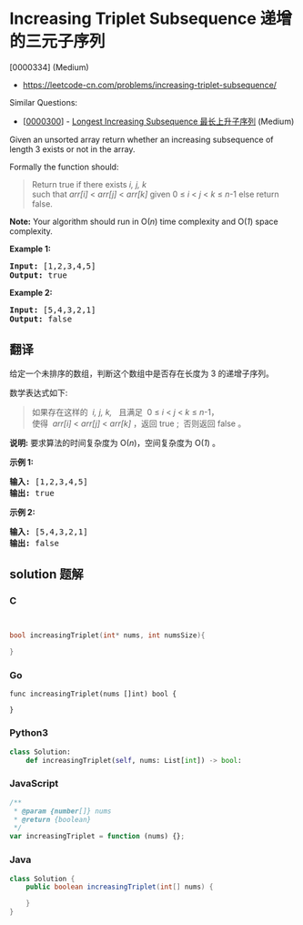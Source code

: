 # Increasing Triplet Subsequence 递增的三元子序列

[0000334] (Medium)

- https://leetcode-cn.com/problems/increasing-triplet-subsequence/

Similar Questions:

- [[0000300](https://leetcode-cn.com/problems/longest-increasing-subsequence/)] - [Longest Increasing Subsequence 最长上升子序列](./0000300.longest-increasing-subsequence.md) (Medium)

Given an unsorted array return whether an increasing subsequence of length 3 exists or not in the array.

Formally the function should:

> Return true if there exists _i, j, k_  
> such that _arr\[i\]_ < _arr\[j\]_ < _arr\[k\]_ given 0 ≤ _i_ < _j_ < _k_ ≤ _n_\-1 else return false.

**Note:** Your algorithm should run in O(_n_) time complexity and O(_1_) space complexity.

**Example 1:**

<pre><strong>Input: </strong><span id="example-input-1-1">[1,2,3,4,5]</span>
<strong>Output: </strong><span id="example-output-1">true</span>
</pre>

**Example 2:**

<pre><strong>Input: </strong><span id="example-input-2-1">[5,4,3,2,1]</span>
<strong>Output: </strong><span id="example-output-2">false</span>
</pre>

## 翻译

给定一个未排序的数组，判断这个数组中是否存在长度为 3 的递增子序列。

数学表达式如下:

> 如果存在这样的  *i, j, k,*   且满足  0 ≤ _i_ < _j_ < _k_ ≤ _n_\-1，  
> 使得  *arr\[i\]* < _arr\[j\]_ < _arr\[k\]_ ，返回 true ;  否则返回 false 。

**说明:** 要求算法的时间复杂度为 O(_n_)，空间复杂度为 O(_1_) 。

**示例 1:**

<pre><strong>输入: </strong>[1,2,3,4,5]
<strong>输出: </strong>true
</pre>

**示例 2:**

<pre><strong>输入: </strong>[5,4,3,2,1]
<strong>输出: </strong>false</pre>

## solution 题解

### C

```c


bool increasingTriplet(int* nums, int numsSize){

}


```

### Go

```golang
func increasingTriplet(nums []int) bool {

}
```

### Python3

```python
class Solution:
    def increasingTriplet(self, nums: List[int]) -> bool:

```

### JavaScript

```javascript
/**
 * @param {number[]} nums
 * @return {boolean}
 */
var increasingTriplet = function (nums) {};
```

### Java

```java
class Solution {
    public boolean increasingTriplet(int[] nums) {

    }
}
```
